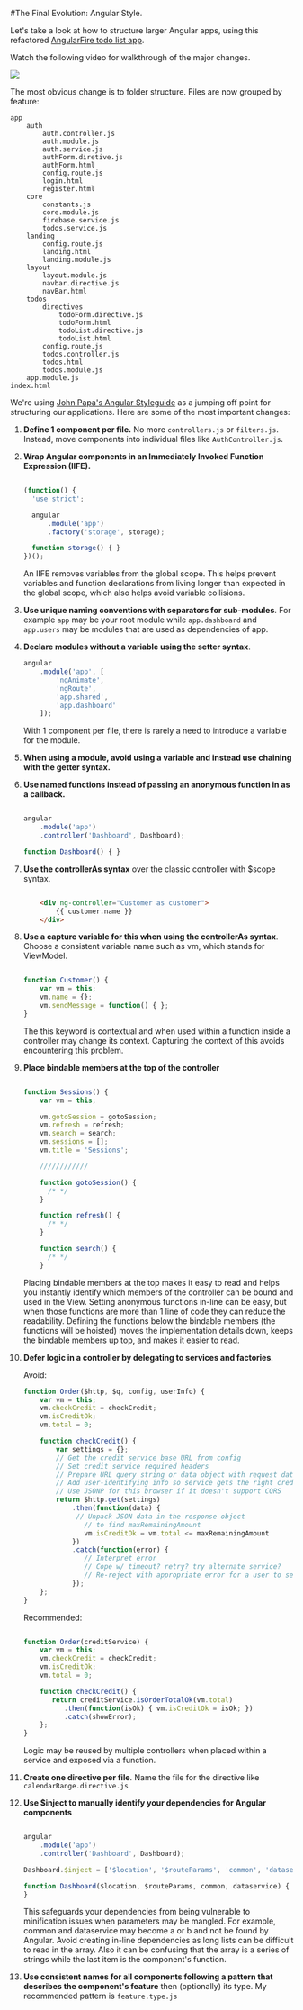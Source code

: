 #The Final Evolution: Angular Style.

Let's take a look at how to structure larger Angular apps, using this refactored [AngularFire todo list app](https://github.com/gSchool/refactored-angular-todo-list).

Watch the following video for walkthrough of the major changes.  

[![](https://i.gyazo.com/a42f9a376f08e25b5b6d9ba8966fa8c0.png)](https://vimeo.com/137453520)

The most obvious change is to folder structure. Files are now grouped by feature:

```
app
	auth
		auth.controller.js
		auth.module.js
		auth.service.js
		authForm.diretive.js
		authForm.html
		config.route.js
		login.html
		register.html
	core
		constants.js
		core.module.js
		firebase.service.js
		todos.service.js
	landing
		config.route.js
		landing.html
		landing.module.js
	layout
		layout.module.js
		navbar.directive.js
		navBar.html
	todos
		directives
			todoForm.directive.js
			todoForm.html
			todoList.directive.js
			todoList.html
		config.route.js
		todos.controller.js
		todos.html
		todos.module.js
	app.module.js
index.html

```

We're using [John Papa's Angular Styleguide](https://github.com/johnpapa/angular-styleguide/blob/master/a1/README.md) as a jumping off point for structuring our applications.  Here are some of the most important changes:


1. **Define 1 component per file.**  No more `controllers.js` or `filters.js`.  Instead, move components into individual files like `AuthController.js`.

2. **Wrap Angular components in an Immediately Invoked Function Expression (IIFE).**

	```js

	(function() {
	  'use strict';

	  angular
	      .module('app')
	      .factory('storage', storage);

	  function storage() { }
	})();

	```

	An IIFE removes variables from the global scope. This helps prevent variables and function declarations from living longer than expected in the global scope, which also helps avoid variable collisions.

3. **Use unique naming conventions with separators for sub-modules**. For example `app` may be your root module while `app.dashboard` and `app.users` may be modules that are used as dependencies of app.

4. **Declare modules without a variable using the setter syntax**.

	```js
	angular
	    .module('app', [
	        'ngAnimate',
	        'ngRoute',
	        'app.shared',
	        'app.dashboard'
	    ]);

	```

	With 1 component per file, there is rarely a need to introduce a variable for the module.

5. **When using a module, avoid using a variable and instead use chaining with the getter syntax.**

6. **Use named functions instead of passing an anonymous function in as a callback.**


	```js

	angular
	    .module('app')
	    .controller('Dashboard', Dashboard);

	function Dashboard() { }

	```

7. **Use the controllerAs syntax** over the classic controller with $scope syntax.

	```html

		<div ng-controller="Customer as customer">
	    	{{ customer.name }}
		</div>

	```

8. **Use a capture variable for this when using the controllerAs syntax**. Choose a consistent variable name such as vm, which stands for ViewModel.

	```js

	function Customer() {
	    var vm = this;
	    vm.name = {};
	    vm.sendMessage = function() { };
	}
	```

	The this keyword is contextual and when used within a function inside a controller may change its context. Capturing the context of this avoids encountering this problem.

8. **Place bindable members at the top of the controller**

	```js

	function Sessions() {
	    var vm = this;

	    vm.gotoSession = gotoSession;
	    vm.refresh = refresh;
	    vm.search = search;
	    vm.sessions = [];
	    vm.title = 'Sessions';

	    ////////////

	    function gotoSession() {
	      /* */
	    }

	    function refresh() {
	      /* */
	    }

	    function search() {
	      /* */
	    }

	 ```

	Placing bindable members at the top makes it easy to read and helps you instantly identify which members of the controller can be bound and used in the View. Setting anonymous functions in-line can be easy, but when those functions are more than 1 line of code they can reduce the readability. Defining the functions below the bindable members (the functions will be hoisted) moves the implementation details down, keeps the bindable members up top, and makes it easier to read.


9. **Defer logic in a controller by delegating to services and factories**.


	Avoid:


	```js
	function Order($http, $q, config, userInfo) {
	    var vm = this;
	    vm.checkCredit = checkCredit;
	    vm.isCreditOk;
	    vm.total = 0;

	    function checkCredit() {
	        var settings = {};
	        // Get the credit service base URL from config
	        // Set credit service required headers
	        // Prepare URL query string or data object with request data
	        // Add user-identifying info so service gets the right credit limit for this user.
	        // Use JSONP for this browser if it doesn't support CORS
	        return $http.get(settings)
	            .then(function(data) {
	             // Unpack JSON data in the response object
	               // to find maxRemainingAmount
	               vm.isCreditOk = vm.total <= maxRemainingAmount
	            })
	            .catch(function(error) {
	               // Interpret error
	               // Cope w/ timeout? retry? try alternate service?
	               // Re-reject with appropriate error for a user to see
	            });
	    };
	}
	```


	Recommended:

	```js

	function Order(creditService) {
	    var vm = this;
	    vm.checkCredit = checkCredit;
	    vm.isCreditOk;
	    vm.total = 0;

	    function checkCredit() {
	       return creditService.isOrderTotalOk(vm.total)
	          .then(function(isOk) { vm.isCreditOk = isOk; })
	          .catch(showError);
	    };
	}

	```

	Logic may be reused by multiple controllers when placed within a service and exposed via a function.

10. **Create one directive per file**. Name the file for the directive like `calendarRange.directive.js`


11. **Use $inject to manually identify your dependencies for Angular components**


	```js

	angular
	    .module('app')
	    .controller('Dashboard', Dashboard);

	Dashboard.$inject = ['$location', '$routeParams', 'common', 'dataservice'];

	function Dashboard($location, $routeParams, common, dataservice) {
	}

	```

	This safeguards your dependencies from being vulnerable to minification issues when parameters may be mangled. For example, common and dataservice may become a or b and not be found by Angular. Avoid creating in-line dependencies as long lists can be difficult to read in the array. Also it can be confusing that the array is a series of strings while the last item is the component's function.

12. **Use consistent names for all components following a pattern that describes the component's feature** then (optionally) its type. My recommended pattern is `feature.type.js`
